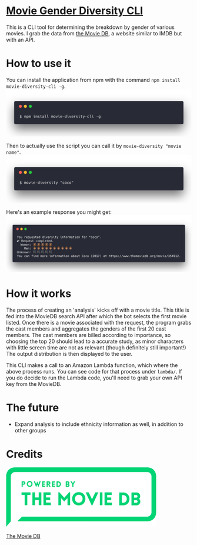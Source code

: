 # [Movie Gender Diversity CLI](https://github.com/jmahabal/movie-diversity-cli)

This is a CLI tool for determining the breakdown by gender of various movies. I
grab the data from [the Movie DB](themoviedb.org), a website similar to IMDB but
with an API.

# How to use it

You can install the application from npm with the command `npm install
movie-diversity-cli -g`.
<img width="640" src="https://raw.githubusercontent.com/jmahabal/movie-diversity-cli/master/download.png" alt="Download Instructions">

Then to actually use the script you can call it by `movie-diversity "movie
name"`.
<img width="640" src="https://raw.githubusercontent.com/jmahabal/movie-diversity-cli/master/example.png" alt="Example Call">

Here's an example response you might get:
<img width="640" src="https://raw.githubusercontent.com/jmahabal/movie-diversity-cli/master/result.png" alt="Result">

# How it works

The process of creating an 'analysis' kicks off with a movie title. This title
is fed into the MovieDB search API after which the bot selects the first movie
listed. Once there is a movie associated with the request, the program grabs the
cast members and aggregates the genders of the first 20 cast members. The cast
members are billed according to importance, so choosing the top 20 should lead
to a accurate study, as minor characters with little screen time are not as
relevant (though definitely still important!) The output distribution is then
displayed to the user.

This CLI makes a call to an Amazon Lambda function, which where the above
process runs. You can see code for that process under `lambda/`. If you do
decide to run the Lambda code, you'll need to grab your own API key from the
MovieDB.

# The future

* Expand analysis to include ethnicity information as well, in addition to other
  groups

# Credits

![The Movie DB](themoviedb.png)

[The Movie DB](https://www.themoviedb.org/documentation/api)
